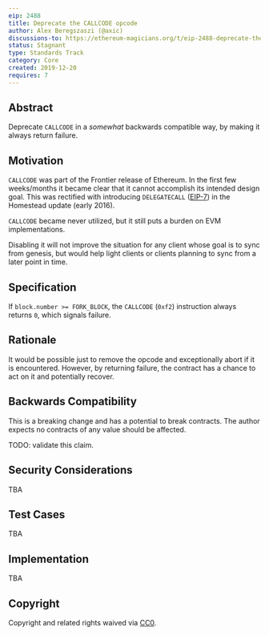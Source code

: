 ```yaml
---
eip: 2488
title: Deprecate the CALLCODE opcode
author: Alex Beregszaszi (@axic)
discussions-to: https://ethereum-magicians.org/t/eip-2488-deprecate-the-callcode-opcode/3957
status: Stagnant
type: Standards Track
category: Core
created: 2019-12-20
requires: 7
---
```


## Abstract

Deprecate `CALLCODE` in a *somewhat* backwards compatible way, by making it always return failure.

## Motivation

`CALLCODE` was part of the Frontier release of Ethereum. In the first few weeks/months it became clear
that it cannot accomplish its intended design goal. This was rectified with introducing `DELEGATECALL`
([EIP-7](./eip-7.md)) in the Homestead update (early 2016).

`CALLCODE` became never utilized, but it still puts a burden on EVM implementations.

Disabling it will not improve the situation for any client whose goal is to sync from genesis, but would
help light clients or clients planning to sync from a later point in time.

## Specification

If `block.number >= FORK_BLOCK`, the `CALLCODE` (`0xf2`) instruction always returns `0`, which signals failure.

## Rationale

It would be possible just to remove the opcode and exceptionally abort if it is encountered.
However, by returning failure, the contract has a chance to act on it and potentially recover.

## Backwards Compatibility

This is a breaking change and has a potential to break contracts. The author expects no contracts of any value
should be affected.

TODO: validate this claim.

## Security Considerations

TBA

## Test Cases

TBA

## Implementation

TBA

## Copyright

Copyright and related rights waived via [CC0](../CC0).
